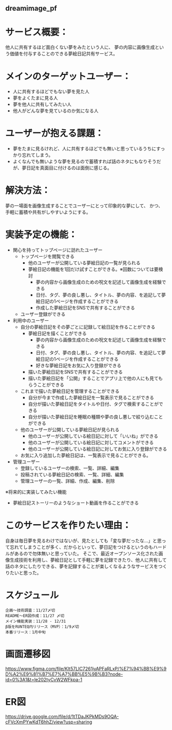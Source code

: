 ## dreamimage_pf

# サービス概要：
他人に共有するほど面白くない夢をみたという人に、
夢の内容に画像生成という価値を付与することのできる夢絵日記共有サービス。

# メインのターゲットユーザー：
- 人に共有するほどでもない夢を見た人
- 夢をよくたまに見る人
- 夢を他人に共有してみたい人
- 他人がどんな夢を見ているのか気になる人

# ユーザーが抱える課題：
- 夢をたまに見るけれど、人に共有するほどでも無いと思っているうちにすっかり忘れてしまう。
- よくなんでも無いような夢を見るので蓄積すれば話のネタにもなりそうだが、夢日記を真面目に付けるのは面倒に感じる。

# 解決方法：
夢の一場面を画像生成することでユーザーにとって印象的な夢にして、
かつ、手軽に蓄積や共有がしやすいようにする。

# 実装予定の機能：
- 関心を持ってトップページに訪れたユーザー
  - トップページを閲覧できる
    - 他のユーザーが公開している夢絵日記の一覧が見られる
    - 夢絵日記の機能を1回だけ試すことができる。※回数については要検討
      - 夢の内容から画像生成のための呪文を記述して画像生成を経験できる
      - 日付、タグ、夢の良し悪し、タイトル、夢の内容、を追記して夢絵日記の1ページを作成することができる
      - 作成した夢絵日記をSNSで共有することができる
  - ユーザー登録ができる
- 利用中のユーザー
  - 自分の夢絵日記をその夢ごとに記録して絵日記を作ることができる
    - 夢絵日記を描くことができる
      - 夢の内容から画像生成のための呪文を記述して画像生成を経験できる
      - 日付、タグ、夢の良し悪し、タイトル、夢の内容、を追記して夢絵日記の1ページを作成することができる
      - 好きな夢絵日記をお気に入り登録ができる
    - 描いた夢絵日記をSNSで共有することができる
    - 描いた夢絵日記を「公開」することでアプリ上で他の人にも見てもらうことができる
  - これまで描いた夢絵日記を管理することができる
    - 自分が今まで作成した夢絵日記を一覧表示で見ることができる
    - 自分が描いた夢絵日記をタイトルや日付、タグで検索することができる
    - 自分が描いた夢絵日記を睡眠の種類や夢の良し悪しで絞り込むことができる
  - 他のユーザーが公開している夢絵日記が見られる
    - 他のユーザーが公開している絵日記に対して「いいね」ができる
    - 他のユーザーが公開している絵日記に対してコメントができる
    - 他のユーザーが公開している絵日記に対してお気に入り登録ができる
  - お気に入り追加した夢絵日記は、一覧表示で見ることができる。
- 管理ユーザー
  - 登録しているユーザーの検索、一覧、詳細、編集
  - 投稿されている夢絵日記の検索、一覧、詳細、編集
  - 管理ユーザーの一覧、詳細、作成、編集、削除

※将来的に実装してみたい機能
  - 夢絵日記ストーリーのようなショート動画を作ることができる

# このサービスを作りたい理由：
自身は毎日夢を見るわけではないが、見たとしても「変な夢だったな…」と思って忘れてしまうことが多く、だからといって、夢日記をつけるというのもハードルがあるので勿体無いと思っていた。
そこで、最近オープンソース化された画像生成技術を利用し、夢絵日記として手軽に夢を記録できたり、他人に共有して話のネタにしたりできる、夢を記録することが楽しくなるようなサービスをつくりたいと思った。

# スケジュール
```
企画〜技術調査：11/27〆切
README〜ER図作成：11/27 〆切
メイン機能実装：11/28 - 12/31
β版をRUNTEQ内リリース（MVP）：1/9〆切
本番リリース：1月中旬
```

# 画面遷移図
https://www.figma.com/file/Klt57LIC7261jyAPFaRLxP/%E7%94%BB%E9%9D%A2%E9%81%B7%E7%A7%BB%E5%9B%B3?node-id=0%3A1&t=le202tyCvW2WFkpa-1

# ER図
https://drive.google.com/file/d/1tTDaJKPkMDs9OQA-cFVcXmPYwKdT6hhZ/view?usp=sharing